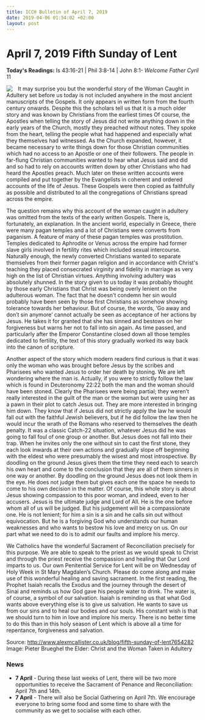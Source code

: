```yaml
---
title: ICCH Bulletin of April 7, 2019
date: 2019-04-06 01:54:02 +02:00
layout: post
---
```


# April 7, 2019 Fifth Sunday of Lent
<span style="float: right"><em>Welcome Father Cyril</em></span>
**Today's Readings:** Is 43:16-21 | Phil 3:8-14 | John 8:1-11


<img style="float: left; margin-right: 1em;" src="https://upload.wikimedia.org/wikipedia/commons/f/f8/Christ_and_the_Woman_Taken_in_Adultery_Bruegel.jpg">

It may surprise you but the wonderful story of the Woman Caught in Adultery set before us today is not included anywhere in the most ancient manuscripts of the Gospels. It only appears in written form from the fourth century onwards. Despite this the scholars tell us that it is a much older story and was known by Christians from the earliest times 
Of course, the Apostles when telling the story of Jesus did not write anything down in the early years of the Church, mostly they preached without notes. They spoke from the heart, telling the people what had happened and especially what they themselves had witnessed. As the Church expanded, however, it became necessary to write things down for those Christian communities which had no access to an Apostle or one of their followers. The people in far-flung Christian communities wanted to hear what Jesus said and did and so had to rely on accounts written down by other Christians who had heard the Apostles preach. 
Much later on these written accounts were compiled and put together by the Evangelists in coherent and ordered accounts of the life of Jesus. These Gospels were then copied as faithfully as possible and distributed to all the congregations of Christians spread across the empire.

The question remains why this account of the woman caught in adultery was omitted from the texts of the early written Gospels. There is, fortunately, an explanation. In the ancient world, especially in Greece, there were many pagan temples and a lot of Christians were converts from paganism. A feature of many of these pagan temples was prostitution. Temples dedicated to Aphrodite or Venus across the empire had former slave girls involved in fertility rites which included sexual intercourse. 
Naturally enough, the newly converted Christians wanted to separate themselves from their former pagan religion and in accordance with Christ's teaching they placed consecrated virginity and fidelity in marriage as very high on the list of Christian virtues. Anything involving adultery was absolutely shunned. In the story given to us today it was probably thought by those early Christians that Christ was being overly lenient on the adulterous woman. 
The fact that he doesn’t condemn her sin would probably have been seen by those first Christians as somehow showing tolerance towards her behaviour. But of course, the words, ‘Go away and don’t sin anymore’ cannot actually be seen as acceptance of her actions by Jesus. He takes it for granted that she has sinned and bestows on her forgiveness but warns her not to fall into sin again. As time passed, and particularly after the Emperor Constantine closed down all those temples dedicated to fertility, the text of this story gradually worked its way back into the canon of scripture. 

Another aspect of the story which modern readers find curious is that it was only the woman who was brought before Jesus by the scribes and Pharisees who wanted Jesus to order her death by stoning. We are left wondering where the man is. Actually, if you were to strictly follow the law which is found in Deuteronomy 22:22 both the man and the woman should have been stoned. 
Clearly the Pharisees were being partial; they weren’t really interested in the guilt of the man or the woman but were using her as a pawn in their plot to catch Jesus out. They are more interested in bringing him down. They know that if Jesus did not strictly apply the law he would fall out with the faithful Jewish believers, but if he did follow the law then he would incur the wrath of the Romans who reserved to themselves the death penalty. 
It was a classic Catch-22 situation, whatever Jesus did he was going to fall foul of one group or another. But Jesus does not fall into their trap. When he invites only the one without sin to cast the first stone, they each look inwards at their own actions and gradually slope off beginning with the eldest who were presumably the wisest and most introspective. By doodling on the ground Jesus gives them the time they need each to search his own heart and come to the conclusion that they are all of them sinners in one way or another. By doodling on the ground Jesus does not look them in the eye. He does not judge them but gives each one the space he needs to come to his own decision in the matter. 
Of course, this whole story is about Jesus showing compassion to this poor woman, and indeed, even to her accusers. Jesus is the ultimate judge and Lord of All. He is the one before whom all of us will be judged. But his judgement will be a compassionate one. He is not lenient; for him a sin is a sin and he calls sin out without equivocation. But he is a forgiving God who understands our human weaknesses and who wants to bestow his love and mercy on us. On our part what we need to do is to admit our faults and implore his mercy. 

We Catholics have the wonderful Sacrament of Reconciliation precisely for this purpose. We are able to speak to the priest as we would speak to Christ and through the priest receive the compassion and healing that Our Lord imparts to us. Our own Penitential Service for Lent will be on Wednesday of Holy Week in St Mary Magdalen’s Church. Please do come along and make use of this wonderful healing and saving sacrament. 
In the first reading, the Prophet Isaiah recalls the Exodus and the journey through the desert of Sinai and reminds us how God gave his people water to drink. The water is, of course, a symbol of our salvation. Isaiah is reminding us that what God wants above everything else is to give us salvation. He wants to save us from our sins and to heal our bodies and our souls. His constant wish is that we should turn to him in love and implore his mercy. There is no better time to do this than in this holy season of Lent which is above all a time for repentance, forgiveness and salvation. 

Source: http://www.alexmcallister.co.uk/blog/fifth-sunday-of-lent7654282
Image: Pieter Brueghel the Elder: Christ and the Woman Taken in Adultery

### News 

* **7 April** - During these last weeks of Lent, there will be two more opportunities to receive the Sacrament of Penance and Reconciliation: April 7th and 14th.
* **7 April** - There will also be Social Gathering on April 7th. We encourage everyone to bring some food and some time to share with the community as we get to socialise with each other.
